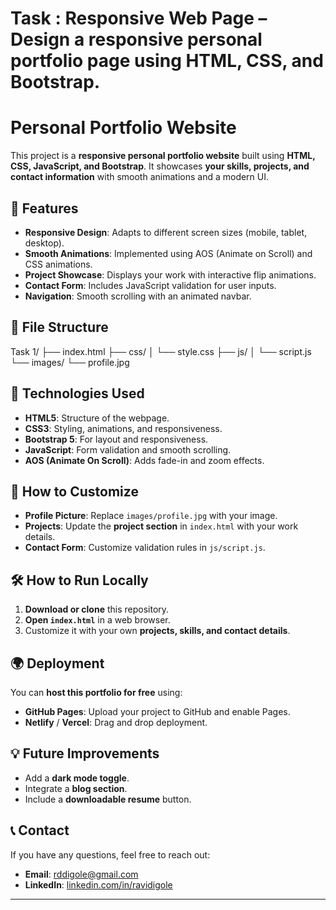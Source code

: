 # Task : Responsive Web Page – Design a responsive personal portfolio page using HTML, CSS, and Bootstrap.

# Personal Portfolio Website  

This project is a **responsive personal portfolio website** built using **HTML, CSS, JavaScript, and Bootstrap**. It showcases **your skills, projects, and contact information** with smooth animations and a modern UI.  

## 🚀 Features  
- **Responsive Design**: Adapts to different screen sizes (mobile, tablet, desktop).  
- **Smooth Animations**: Implemented using AOS (Animate on Scroll) and CSS animations.  
- **Project Showcase**: Displays your work with interactive flip animations.  
- **Contact Form**: Includes JavaScript validation for user inputs.  
- **Navigation**: Smooth scrolling with an animated navbar.  

## 📂 File Structure  
Task 1/
├── index.html
├── css/
│   └── style.css
├── js/
│   └── script.js
└── images/
    └── profile.jpg 


## 📌 Technologies Used  
- **HTML5**: Structure of the webpage.  
- **CSS3**: Styling, animations, and responsiveness.  
- **Bootstrap 5**: For layout and responsiveness.  
- **JavaScript**: Form validation and smooth scrolling.  
- **AOS (Animate On Scroll)**: Adds fade-in and zoom effects.  

## 🎨 How to Customize  
- **Profile Picture**: Replace `images/profile.jpg` with your image.  
- **Projects**: Update the **project section** in `index.html` with your work details.  
- **Contact Form**: Customize validation rules in `js/script.js`.  

## 🛠️ How to Run Locally  
1. **Download or clone** this repository.  
2. **Open `index.html`** in a web browser.  
3. Customize it with your own **projects, skills, and contact details**.  

## 🌍 Deployment  
You can **host this portfolio for free** using:  
- **GitHub Pages**: Upload your project to GitHub and enable Pages.  
- **Netlify** / **Vercel**: Drag and drop deployment.  

## 💡 Future Improvements  
- Add a **dark mode toggle**.  
- Integrate a **blog section**.  
- Include a **downloadable resume** button.  

## 📞 Contact  
If you have any questions, feel free to reach out:  
- **Email**: rddigole@gmail.com  
- **LinkedIn**: [linkedin.com/in/ravidigole](https://linkedin.com/in/ravidigole)  

-----------------------------------------------------------------------------------------------